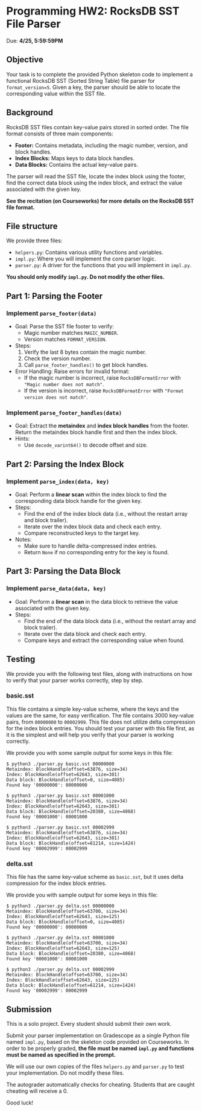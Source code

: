 # Programming HW2: RocksDB SST File Parser

Due: **4/25, 5:59:59PM**

## Objective

Your task is to complete the provided Python skeleton code to implement a
functional RocksDB SST (Sorted String Table) file parser for `format_version=5`.
Given a key, the parser should be able to locate the corresponding value within
the SST file.

## Background

RocksDB SST files contain key-value pairs stored in sorted order. The file
format consists of three main components:

- **Footer:** Contains metadata, including the magic number, version, and block
  handles.
- **Index Blocks:** Maps keys to data block handles.
- **Data Blocks:** Contains the actual key-value pairs.

The parser will read the SST file, locate the index block using the footer, find
the correct data block using the index block, and extract the value associated
with the given key.

**See the recitation (on Courseworks) for more details on the RocksDB SST file
format.**

## File structure

We provide three files:

- `helpers.py`: Contains various utility functions and variables.
- `impl.py`: Where you will implement the core parser logic.
- `parser.py`: A driver for the functions that you will implement in `impl.py`.

**You should only modify `impl.py`. Do not modify the other files.**

## Part 1: Parsing the Footer

### Implement `parse_footer(data)`

- Goal: Parse the SST file footer to verify:
  - Magic number matches `MAGIC_NUMBER`.
  - Version matches `FORMAT_VERSION`.
- Steps:
  1. Verify the last 8 bytes contain the magic number.
  2. Check the version number.
  3. Call `parse_footer_handles()` to get block handles.
- Error Handling: Raise errors for invalid format:
  - If the magic number is incorrect, raise `RocksDBFormatError` with
    `"Magic number does not match"`.
  - If the version is incorrect, raise `RocksDBFormatError` with
    `"Format version does not match"`.

### Implement `parse_footer_handles(data)`

- Goal: Extract the **metaindex** and **index block handles** from the
  footer. Return the metaindex block handle first and then the index block.
- Hints:
  - Use `decode_varint64()` to decode offset and size.

## Part 2: Parsing the Index Block

### Implement `parse_index(data, key)`

- Goal: Perform a **linear scan** within the index block to find the
  corresponding data block handle for the given key.
- Steps:
  - Find the end of the index block data (i.e., without the restart array and
    block trailer).
  - Iterate over the index block data and check each entry.
  - Compare reconstructed keys to the target key.
- Notes:
  - Make sure to handle delta-compressed index entries.
  - Return `None` if no corresponding entry for the key is found.

## Part 3: Parsing the Data Block

### Implement `parse_data(data, key)`

- Goal: Perform a **linear scan** in the data block to retrieve the value
  associated with the given key.
- Steps:
  - Find the end of the data block data (i.e., without the restart array and
    block trailer).
  - Iterate over the data block and check each entry.
  - Compare keys and extract the corresponding value when found.

## Testing

We provide you with the following test files, along with instructions on how to
verify that your parser works correctly, step by step.

### basic.sst

This file contains a simple key-value scheme, where the keys and the values are
the same, for easy verification. The file contains 3000 key-value pairs, from
`00000000` to `00002999`. This file does not utilize delta compression for the
index block entries. You should test your parser with this file first, as it is
the simplest and will help you verify that your parser is working correctly.

We provide you with some sample output for some keys in this file:

```console
$ python3 ./parser.py basic.sst 00000000
Metaindex: BlockHandle(offset=63876, size=34)
Index: BlockHandle(offset=62643, size=301)
Data block: BlockHandle(offset=0, size=4085)
Found key '00000000': 00000000

$ python3 ./parser.py basic.sst 00001000
Metaindex: BlockHandle(offset=63876, size=34)
Index: BlockHandle(offset=62643, size=301)
Data block: BlockHandle(offset=20380, size=4068)
Found key '00001000': 00001000

$ python3 ./parser.py basic.sst 00002999
Metaindex: BlockHandle(offset=63876, size=34)
Index: BlockHandle(offset=62643, size=301)
Data block: BlockHandle(offset=61214, size=1424)
Found key '00002999': 00002999
```

### delta.sst

This file has the same key-value scheme as `basic.sst`, but it uses delta
compression for the index block entries.

We provide you with sample output for some keys in this file:

```console
$ python3 ./parser.py delta.sst 00000000
Metaindex: BlockHandle(offset=63700, size=34)
Index: BlockHandle(offset=62643, size=125)
Data block: BlockHandle(offset=0, size=4085)
Found key '00000000': 00000000

$ python3 ./parser.py delta.sst 00001000
Metaindex: BlockHandle(offset=63700, size=34)
Index: BlockHandle(offset=62643, size=125)
Data block: BlockHandle(offset=20380, size=4068)
Found key '00001000': 00001000

$ python3 ./parser.py delta.sst 00002999
Metaindex: BlockHandle(offset=63700, size=34)
Index: BlockHandle(offset=62643, size=125)
Data block: BlockHandle(offset=61214, size=1424)
Found key '00002999': 00002999
```

## Submission

This is a solo project. Every student should submit their own work.

Submit your parser implementation on Gradescope as a single Python file named
`impl.py`, based on the skeleton code provided on Courseworks. In order to be
properly graded, **the file must be named `impl.py` and functions must be
named as specified in the prompt.**

We will use our own copies of the files `helpers.py` and `parser.py` to test
your implementation. Do not modify these files.

The autograder automatically checks for cheating. Students that are caught
cheating will receive a 0.

Good luck!
